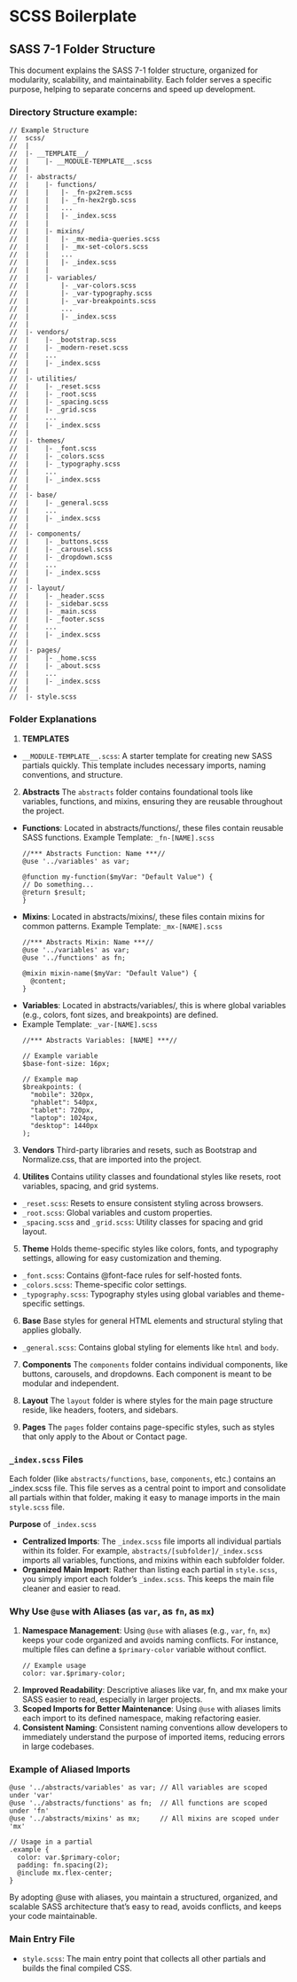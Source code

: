 # SCSS Boilerplate

## SASS 7-1 Folder Structure
This document explains the SASS 7-1 folder structure, organized for modularity, scalability, and maintainability. Each folder serves a specific purpose, helping to separate concerns and speed up development.

### Directory Structure example:
```plaintext
// Example Structure
//  scss/
//  |
//  |- __TEMPLATE__/
//  |    |- __MODULE-TEMPLATE__.scss
//  |
//  |- abstracts/
//  |    |- functions/
//  |    |   |- _fn-px2rem.scss
//  |    |   |- _fn-hex2rgb.scss
//  |    |   ...
//  |    |   |- _index.scss
//  |    |
//  |    |- mixins/
//  |    |   |- _mx-media-queries.scss
//  |    |   |- _mx-set-colors.scss
//  |    |   ...
//  |    |   |- _index.scss
//  |    |
//  |    |- variables/
//  |        |- _var-colors.scss
//  |        |- _var-typography.scss
//  |        |- _var-breakpoints.scss
//  |        ...
//  |        |- _index.scss
//  |
//  |- vendors/
//  |    |- _bootstrap.scss
//  |    |- _modern-reset.scss
//  |    ...
//  |    |- _index.scss
//  |
//  |- utilities/
//  |    |- _reset.scss
//  |    |- _root.scss
//  |    |- _spacing.scss
//  |    |- _grid.scss
//  |    ...
//  |    |- _index.scss
//  |
//  |- themes/
//  |    |- _font.scss
//  |    |- _colors.scss
//  |    |- _typography.scss
//  |    ...
//  |    |- _index.scss
//  |
//  |- base/
//  |    |- _general.scss
//  |    ...
//  |    |- _index.scss
//  |
//  |- components/
//  |    |- _buttons.scss
//  |    |- _carousel.scss
//  |    |- _dropdown.scss
//  |    ...
//  |    |- _index.scss
//  |
//  |- layout/
//  |    |- _header.scss
//  |    |- _sidebar.scss
//  |    |- _main.scss
//  |    |- _footer.scss
//  |    ...
//  |    |- _index.scss
//  |
//  |- pages/
//  |    |- _home.scss
//  |    |- _about.scss
//  |    ...
//  |    |- _index.scss
//  |
//  |- style.scss
```

### Folder Explanations
1. **TEMPLATES**
- `__MODULE-TEMPLATE__.scss`: A starter template for creating new SASS partials quickly. This template includes necessary imports, naming conventions, and structure.

2. **Abstracts**
The `abstracts` folder contains foundational tools like variables, functions, and mixins, ensuring they are reusable throughout the project.
- **Functions**: Located in abstracts/functions/, these files contain reusable SASS functions.
Example Template: `_fn-[NAME].scss`
    ```plaintext
    //*** Abstracts Function: Name ***//
    @use '../variables' as var;
    
    @function my-function($myVar: "Default Value") {
    // Do something...
    @return $result;
    }
    ```
- **Mixins**: Located in abstracts/mixins/, these files contain mixins for common patterns.
Example Template: `_mx-[NAME].scss`
    ```
    //*** Abstracts Mixin: Name ***//
    @use '../variables' as var;
    @use '../functions' as fn;
    
    @mixin mixin-name($myVar: "Default Value") {
      @content;
    }
    ```
- **Variables**: Located in abstracts/variables/, this is where global variables (e.g., colors, font sizes, and breakpoints) are defined.
- Example Template: `_var-[NAME].scss`
    ```
    //*** Abstracts Variables: [NAME] ***//
    
    // Example variable
    $base-font-size: 16px;
    
    // Example map
    $breakpoints: (
      "mobile": 320px,
      "phablet": 540px,
      "tablet": 720px,
      "laptop": 1024px,
      "desktop": 1440px
    );
    ```

3. **Vendors**
Third-party libraries and resets, such as Bootstrap and Normalize.css, that are imported into the project.

4. **Utilites**
Contains utility classes and foundational styles like resets, root variables, spacing, and grid systems.
- `_reset.scss`: Resets to ensure consistent styling across browsers.
- `_root.scss`: Global variables and custom properties.
- `_spacing.scss` and `_grid.scss`: Utility classes for spacing and grid layout.

5. **Theme**
Holds theme-specific styles like colors, fonts, and typography settings, allowing for easy customization and theming.
- `_font.scss`: Contains @font-face rules for self-hosted fonts.
- `_colors.scss`: Theme-specific color settings.
- `_typography.scss`: Typography styles using global variables and theme-specific settings.

6. **Base**
Base styles for general HTML elements and structural styling that applies globally.
- `_general.scss`: Contains global styling for elements like `html` and `body`.

7. **Components**
The `components` folder contains individual components, like buttons, carousels, and dropdowns. Each component is meant to be modular and independent.

8. **Layout**
The `layout` folder is where styles for the main page structure reside, like headers, footers, and sidebars.

9. **Pages**
The `pages` folder contains page-specific styles, such as styles that only apply to the About or Contact page.

### `_index.scss` Files
Each folder (like `abstracts/functions`, `base`, `components`, etc.) contains an _index.scss file. This file serves as a central point to import and consolidate all partials within that folder, making it easy to manage imports in the main `style.scss` file.

**Purpose** of `_index.scss`
- **Centralized Imports**: The `_index.scss` file imports all individual partials within its folder. For example, `abstracts/[subfolder]/_index.scss` imports all variables, functions, and mixins within each subfolder folder.
- **Organized Main Import**: Rather than listing each partial in `style.scss`, you simply import each folder’s `_index.scss`. This keeps the main file cleaner and easier to read.

### Why Use `@use` with Aliases (as `var`, as `fn`, as `mx`)
1. **Namespace Management**: Using `@use` with aliases (e.g., `var`, `fn`, `mx`) keeps your code organized and avoids naming conflicts. For instance, multiple files can define a `$primary-color` variable without conflict.
    ```
    // Example usage
    color: var.$primary-color;
    ```
2. **Improved Readability**: Descriptive aliases like var, fn, and mx make your SASS easier to read, especially in larger projects.
3. **Scoped Imports for Better Maintenance**: Using `@use` with aliases limits each import to its defined namespace, making refactoring easier.
4. **Consistent Naming**: Consistent naming conventions allow developers to immediately understand the purpose of imported items, reducing errors in large codebases.

### Example of Aliased Imports
```
@use '../abstracts/variables' as var; // All variables are scoped under 'var'
@use '../abstracts/functions' as fn;  // All functions are scoped under 'fn'
@use '../abstracts/mixins' as mx;     // All mixins are scoped under 'mx'

// Usage in a partial
.example {
  color: var.$primary-color;
  padding: fn.spacing(2);
  @include mx.flex-center;
}
```
By adopting @use with aliases, you maintain a structured, organized, and scalable SASS architecture that’s easy to read, avoids conflicts, and keeps your code maintainable.

### Main Entry File
- `style.scss`: The main entry point that collects all other partials and builds the final compiled CSS.